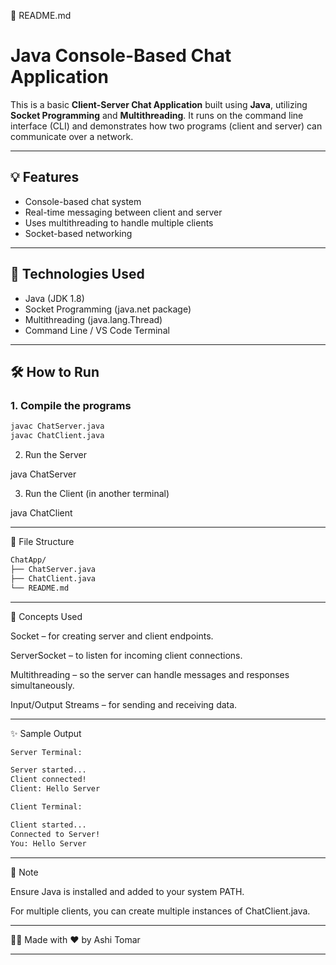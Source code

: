 📁 README.md

# Java Console-Based Chat Application

This is a basic **Client-Server Chat Application** built using **Java**, utilizing **Socket Programming** and **Multithreading**. It runs on the command line interface (CLI) and demonstrates how two programs (client and server) can communicate over a network.

---

## 💡 Features

- Console-based chat system
- Real-time messaging between client and server
- Uses multithreading to handle multiple clients
- Socket-based networking

---

## 🔧 Technologies Used

- Java (JDK 1.8)
- Socket Programming (java.net package)
- Multithreading (java.lang.Thread)
- Command Line / VS Code Terminal

---

## 🛠️ How to Run

### 1. Compile the programs
```bash
javac ChatServer.java
javac ChatClient.java
```

2. Run the Server

java ChatServer

3. Run the Client (in another terminal)

java ChatClient


---

📂 File Structure
```bash
ChatApp/
├── ChatServer.java
├── ChatClient.java
└── README.md
```

---

📘 Concepts Used

Socket – for creating server and client endpoints.

ServerSocket – to listen for incoming client connections.

Multithreading – so the server can handle messages and responses simultaneously.

Input/Output Streams – for sending and receiving data.



---

✨ Sample Output
```bash
Server Terminal:

Server started...
Client connected!
Client: Hello Server
```
```bash
Client Terminal:

Client started...
Connected to Server!
You: Hello Server
```

---

📌 Note

Ensure Java is installed and added to your system PATH.

For multiple clients, you can create multiple instances of ChatClient.java.



---

👩‍💻 Made with ❤️ by Ashi Tomar


---
